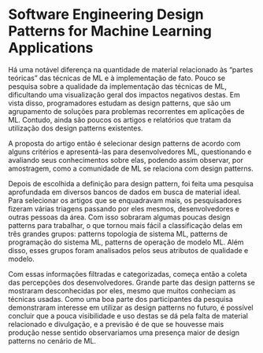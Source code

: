 # Software Engineering Design Patterns for Machine Learning Applications

<p>Há uma notável diferença na quantidade de material relacionado às “partes teóricas” das técnicas de ML e à implementação de fato. Pouco se pesquisa sobre a qualidade da implementação das técnicas de ML, dificultando uma visualização geral dos impactos negativos destas. Em vista disso, programadores estudam as design patterns, que são um agrupamento de soluções para problemas recorrentes em aplicações de ML. Contudo, ainda são poucos os artigos e relatórios que tratam da utilização dos design patterns existentes.</p>
<p>A proposta do artigo então é selecionar design patterns de acordo  com alguns critérios e apresentá-las para desenvolvedores ML, questionando e avaliando seus conhecimentos sobre elas, podendo assim observar, por amostragem, como a comunidade de ML se relaciona com design patterns.</p> 
<p>Depois de escolhida a definição para design pattern, foi feita uma pesquisa aprofundada em diversos bancos de dados em busca de material ideal. Para selecionar os artigos que se enquadravam mais, os pesquisadores fizeram várias triagens passando por eles mesmos, desenvolvedores e outras pessoas da área. Com isso sobraram algumas poucas design patterns para trabalhar, o que tornou mais fácil a classificação delas em três grandes grupos: patterns topologia de sistema ML, patterns de programação do sistema ML, patterns de operação de modelo ML. Além disso, esses grupos foram analisados pelos seus atributos de qualidade e modelo.</p>
<p>Com essas informações filtradas e categorizadas, começa então a coleta das percepções dos desenvolvedores. Grande parte das design patterns se mostraram desconhecidas por eles, mesmo que muitos conheciam as técnicas usadas. Como uma boa parte dos participantes da pesquisa demonstraram interesse em utilizar as design patterns no futuro, é possível concluir que a pouca visibilidade e uso destas se dá pela falta de material relacionado e divulgação, e a previsão é de que se houvesse mais produção nesse sentido observariamos uma presença maior de design patterns no cenário de ML.</p>
